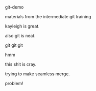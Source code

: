 git-demo

materials from the intermediate git training

kayleigh is great.

also git is neat.

git git git

hmm

this shit is cray.

trying to make seamless merge.

problem!